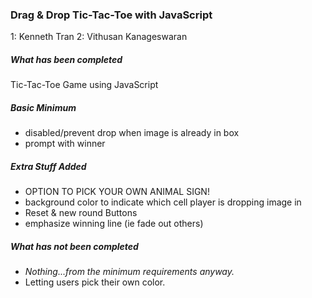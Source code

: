 ### Drag & Drop Tic-Tac-Toe with JavaScript

1:  Kenneth Tran
2:  Vithusan Kanageswaran

##### What has been completed
Tic-Tac-Toe Game using JavaScript

##### Basic Minimum
* disabled/prevent drop when image is already in box
* prompt with winner

##### Extra Stuff Added
* OPTION TO PICK YOUR OWN ANIMAL SIGN!
* background color to indicate which cell player is dropping image in
* Reset & new round Buttons
* emphasize winning line (ie fade out others)

##### What has not been completed
* *Nothing...from the minimum requirements anyway.*
* Letting users pick their own color.